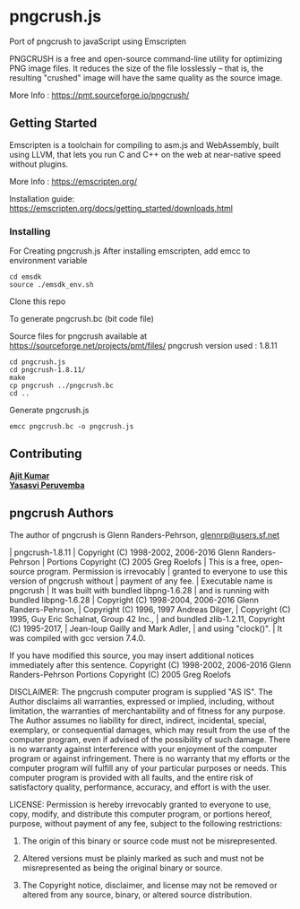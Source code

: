 # pngcrush.js

Port of pngcrush to javaScript using Emscripten

PNGCRUSH is a free and open-source command-line utility for optimizing PNG image files. It reduces the size of the file losslessly – that is, the resulting "crushed" image will have the same quality as the source image.

More Info : https://pmt.sourceforge.io/pngcrush/

## Getting Started

Emscripten is a toolchain for compiling to asm.js and WebAssembly, built using LLVM, that lets you run C and C++ on the web at near-native speed without plugins.

More Info : https://emscripten.org/

Installation guide: https://emscripten.org/docs/getting_started/downloads.html


### Installing

For Creating pngcrush.js
After installing emscripten, add emcc to environment variable

```
cd emsdk
source ./emsdk_env.sh
```

Clone this repo

To generate pngcrush.bc (bit code file)

Source files for pngcrush available at https://sourceforge.net/projects/pmt/files/
pngcrush version used : 1.8.11
```
cd pngcrush.js
cd pngcrush-1.8.11/
make
cp pngcrush ../pngcrush.bc
cd ..
```

Generate pngcrush.js

```
emcc pngcrush.bc -o pngcrush.js
```

## Contributing

<a href="https://github.com/ajit3259/"><b>Ajit Kumar</b></a><br>
<a href="https://github.com/YasasviPeruvemba/"><b>Yasasvi Peruvemba</b></a>

## pngcrush Authors

The author of pngcrush is Glenn Randers-Pehrson, glennrp@users.sf.net

 | pngcrush-1.8.11
 |    Copyright (C) 1998-2002, 2006-2016 Glenn Randers-Pehrson
 |    Portions Copyright (C) 2005 Greg Roelofs
 | This is a free, open-source program.  Permission is irrevocably
 | granted to everyone to use this version of pngcrush without
 | payment of any fee.
 | Executable name is pngcrush
 | It was built with   bundled libpng-1.6.28
 | and is running with bundled libpng-1.6.28
 |    Copyright (C) 1998-2004, 2006-2016 Glenn Randers-Pehrson,
 |    Copyright (C) 1996, 1997 Andreas Dilger,
 |    Copyright (C) 1995, Guy Eric Schalnat, Group 42 Inc.,
 | and bundled zlib-1.2.11, Copyright (C) 1995-2017,
 |    Jean-loup Gailly and Mark Adler,
 | and using "clock()".
 | It was compiled with gcc version 7.4.0.


If you have modified this source, you may insert additional notices
immediately after this sentence.
Copyright (C) 1998-2002, 2006-2016 Glenn Randers-Pehrson
Portions Copyright (C) 2005 Greg Roelofs

DISCLAIMER: The pngcrush computer program is supplied "AS IS".
The Author disclaims all warranties, expressed or implied, including,
without limitation, the warranties of merchantability and of fitness
for  any purpose.  The Author assumes no liability for direct, indirect,
incidental, special, exemplary, or consequential damages, which may
result from the use of the computer program, even if advised of the
possibility of such damage.  There is no warranty against interference
with your enjoyment of the computer program or against infringement.
There is no warranty that my efforts or the computer program will
fulfill any of your particular purposes or needs.  This computer
program is provided with all faults, and the entire risk of satisfactory
quality, performance, accuracy, and effort is with the user.

LICENSE: Permission is hereby irrevocably granted to everyone to use,
copy, modify, and distribute this computer program, or portions hereof,
purpose, without payment of any fee, subject to the following
restrictions:

1. The origin of this binary or source code must not be misrepresented.

2. Altered versions must be plainly marked as such and must not be
misrepresented as being the original binary or source.

3. The Copyright notice, disclaimer, and license may not be removed
or altered from any source, binary, or altered source distribution.

